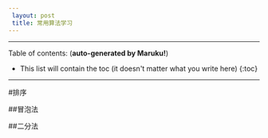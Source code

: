 ```yaml
---
 layout: post
 title: 常用算法学习
---
```

* * *

Table of contents: (**auto-generated by Maruku!**)

* This list will contain the toc (it doesn't matter what you write here)
{:toc}

* * *

#排序

##冒泡法

##二分法